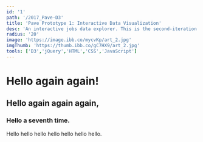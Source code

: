 ```yaml
---
id: '1'
path: '/2017_Pave-D3'
title: 'Pave Prototype 1: Interactive Data Visualization'
desc: 'An interactive jobs data explorer. This is the second-iteration prototype of a design that placed 3rd in the Student Pathways Challenge.'
radius: '20'
image: 'https://image.ibb.co/mycvKp/art_2.jpg'
imgThumb: 'https://thumb.ibb.co/gC7HX9/art_2.jpg'
tools: ['D3','jQuery','HTML','CSS','JavaScript']
---
```


# Hello again again!

## Hello again again again,

### Hello a seventh time.

Hello hello hello hello hello hello hello.
